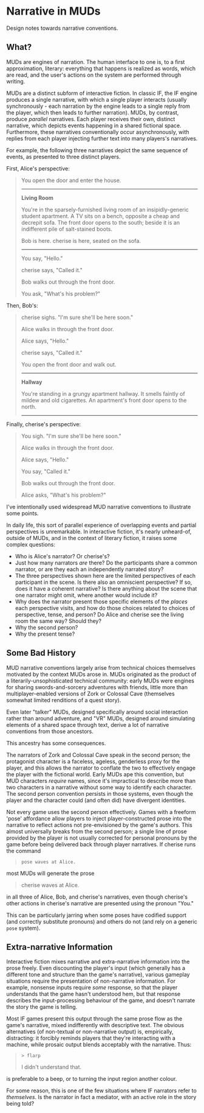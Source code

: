# Narrative in MUDs

Design notes towards narrative conventions.

## What?

MUDs are engines of narration. The human interface to one is, to a first approximation, literary: everything that happens is realized as words, which are read, and the user's actions on the system are performed through writing.

MUDs are a distinct subform of interactive fiction. In classic IF, the IF engine produces a single narrative, with which a single player interacts (usually synchronously - each narration by the engine leads to a single reply from the player, which then leads to further narration). MUDs, by contrast, produce _parallel_ narratives. Each player receives their own, distinct narrative, which depicts events happening in a shared fictional space. Furthermore, these narratives conventionally occur asynchronously, with replies from each player injecting further text into many players's narratives.

For example, the following three narratives depict the same sequence of events, as presented to three distinct players.

First, Alice's perspective:

> You open the door and enter the house.
>
> -----
>
> **Living Room**
>
> You're in the sparsely-furnished living room of an insipidly-generic student apartment. A TV sits on a bench, opposite a cheap and decrepit sofa. The front door opens to the south; beside it is an indifferent pile of salt-stained boots.
>
> Bob is here. cherise is here, seated on the sofa.
>
> -----
>
> You say, "Hello."
>
> cherise says, "Called it."
>
> Bob walks out through the front door.
>
> You ask, "What's his problem?"

Then, Bob's:

> cherise sighs. "I'm sure she'll be here soon."
>
> Alice walks in through the front door.
>
> Alice says, "Hello."
>
> cherise says, "Called it."
>
> You open the front door and walk out.
>
> -----
>
> **Hallway**
>
> You're standing in a grungy apartment hallway. It smells faintly of mildew and old cigarettes. An apartment's front door opens to the north.
>
> -----

Finally, cherise's perspective:

> You sigh. "I'm sure she'll be here soon."
>
> Alice walks in through the front door.
>
> Alice says, "Hello."
>
> You say, "Called it."
>
> Bob walks out through the front door.
>
> Alice asks, "What's his problem?"

I've intentionally used widespread MUD narrative conventions to illustrate some points.

In daily life, this sort of parallel experience of overlapping events and partial perspectives is unremarkable. In interactive fiction, it's nearly unheard-of, outside of MUDs, and in the context of literary fiction, it raises some complex questions:

* Who is Alice's narrator? Or cherise's?
* Just how many narrators _are_ there? Do the participants share a common narrator, or are they each an independently narrated story?
* The three perspectives shown here are the limited perspectives of each participant in the scene. Is there also an omniscient perspective? If so, does it have a coherent narrative? Is there anything about the scene that one narrator might omit, where another would include it?
* Why does the narrator present those specific elements of the _places_ each perspective visits, and how do those choices related to choices of perspective, tense, and person? Do Alice and cherise see the living room the same way? Should they?
* Why the second person?
* Why the present tense?

## Some Bad History

MUD narrative conventions largely arise from technical choices themselves motivated by the context MUDs arose in. MUDs originated as the product of a literarily-unsophisticated technical community: early MUDs were engines for sharing swords-and-sorcery adventures with friends, little more than multiplayer-enabled versions of Zork or Colossal Cave (themselves somewhat limited renditions of a quest story).

Even later "talker" MUDs, designed specifically around social interaction rather than around adventure, and "VR" MUDs, designed around simulating elements of a shared space through text, derive a lot of narrative conventions from those ancestors.

This ancestry has some consequences.

The narrators of Zork and Colossal Cave speak in the second person; the protagonist character is a faceless, ageless, genderless proxy for the player, and this allows the narrator to conflate the two to effectively engage the player with the fictional world. Early MUDs ape this convention, but MUD characters _require_ names, since it's impractical to describe more than two characters in a narrative without some way to identify each character. The second person convention persists in those systems, even though the player and the character could (and often did) have divergent identities.

Not every game uses the second person effectively. Games with a freeform 'pose' affordance allow players to inject player-constructed prose into the narrative to reflect actions not pre-envisioned by the game's authors. This almost universally breaks from the second person; a single line of prose provided by the player is not usually corrected for personal pronouns by the game before being delivered back through player narratives. If cherise runs the command

> `pose waves at Alice.`

most MUDs will generate the prose

> cherise waves at Alice.

in all three of Alice, Bob, and cherise's narratives, even though cherise's other actions in cherise's narrative are presented using the pronoun "You."

This can be particularly jarring when some poses have codified support (and correctly substitute pronouns) and others do not (and rely on a generic `pose` system).

## Extra-narrative Information

Interactive fiction mixes narrative and extra-narrative information into the prose freely. Even discounting the player's input (which generally has a different tone and structure than the game's narrative), various gameplay situations require the presentation of non-narrative information. For example, nonsense inputs require _some_ response, so that the player understands that the game hasn't understood hem, but that response describes the input-processing behaviour of the game, and doesn't narrate the story the game is telling.

Most IF games present this output through the same prose flow as the game's narrative, mixed indifferently with descriptive text. The obvious alternatives (of non-textual or non-narrative output) is, empirically, distracting: it forcibly reminds players that they're interacting with a machine, while prosaic output blends acceptably with the narrative. Thus:

> `> flarp`
>
> I didn't understand that.

is preferable to a beep, or to turning the input region another colour.

For some reason, this is one of the few situations where IF narrators refer to _themselves_. Is the narrator in fact a mediator, with an active role in the story being told?

